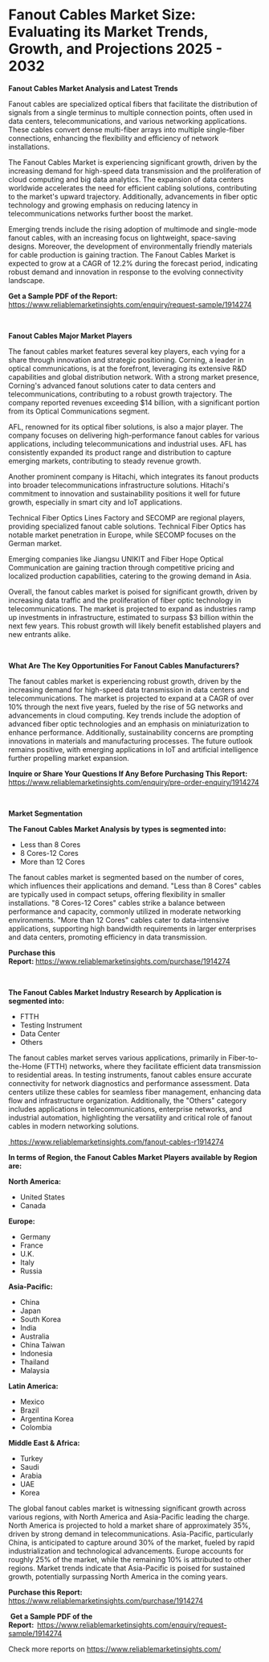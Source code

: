 <p><h1>Fanout Cables Market Size: Evaluating its Market Trends, Growth, and Projections 2025 - 2032</h1></p><p><strong>Fanout Cables Market Analysis and Latest Trends</strong></p>
<p><p>Fanout cables are specialized optical fibers that facilitate the distribution of signals from a single terminus to multiple connection points, often used in data centers, telecommunications, and various networking applications. These cables convert dense multi-fiber arrays into multiple single-fiber connections, enhancing the flexibility and efficiency of network installations.</p><p>The Fanout Cables Market is experiencing significant growth, driven by the increasing demand for high-speed data transmission and the proliferation of cloud computing and big data analytics. The expansion of data centers worldwide accelerates the need for efficient cabling solutions, contributing to the market's upward trajectory. Additionally, advancements in fiber optic technology and growing emphasis on reducing latency in telecommunications networks further boost the market.</p><p>Emerging trends include the rising adoption of multimode and single-mode fanout cables, with an increasing focus on lightweight, space-saving designs. Moreover, the development of environmentally friendly materials for cable production is gaining traction. The Fanout Cables Market is expected to grow at a CAGR of 12.2% during the forecast period, indicating robust demand and innovation in response to the evolving connectivity landscape.</p></p>
<p><strong>Get a Sample PDF of the Report:&nbsp;</strong> <a href="https://www.reliablemarketinsights.com/enquiry/request-sample/1914274?utm_campaign=2287&utm_medium=2&utm_source=Github&utm_content=ia&utm_term=11022025&utm_id=fanout-cables">https://www.reliablemarketinsights.com/enquiry/request-sample/1914274</a></p>
<p>&nbsp;</p>
<p><strong>Fanout Cables Major Market Players</strong></p>
<p><p>The fanout cables market features several key players, each vying for a share through innovation and strategic positioning. Corning, a leader in optical communications, is at the forefront, leveraging its extensive R&D capabilities and global distribution network. With a strong market presence, Corning's advanced fanout solutions cater to data centers and telecommunications, contributing to a robust growth trajectory. The company reported revenues exceeding $14 billion, with a significant portion from its Optical Communications segment.</p><p>AFL, renowned for its optical fiber solutions, is also a major player. The company focuses on delivering high-performance fanout cables for various applications, including telecommunications and industrial uses. AFL has consistently expanded its product range and distribution to capture emerging markets, contributing to steady revenue growth.</p><p>Another prominent company is Hitachi, which integrates its fanout products into broader telecommunications infrastructure solutions. Hitachi's commitment to innovation and sustainability positions it well for future growth, especially in smart city and IoT applications.</p><p>Technical Fiber Optics Lines Factory and SECOMP are regional players, providing specialized fanout cable solutions. Technical Fiber Optics has notable market penetration in Europe, while SECOMP focuses on the German market.</p><p>Emerging companies like Jiangsu UNIKIT and Fiber Hope Optical Communication are gaining traction through competitive pricing and localized production capabilities, catering to the growing demand in Asia.</p><p>Overall, the fanout cables market is poised for significant growth, driven by increasing data traffic and the proliferation of fiber optic technology in telecommunications. The market is projected to expand as industries ramp up investments in infrastructure, estimated to surpass $3 billion within the next few years. This robust growth will likely benefit established players and new entrants alike.</p></p>
<p>&nbsp;</p>
<p><strong>What Are The Key Opportunities For Fanout Cables Manufacturers?</strong></p>
<p><p>The fanout cables market is experiencing robust growth, driven by the increasing demand for high-speed data transmission in data centers and telecommunications. The market is projected to expand at a CAGR of over 10% through the next five years, fueled by the rise of 5G networks and advancements in cloud computing. Key trends include the adoption of advanced fiber optic technologies and an emphasis on miniaturization to enhance performance. Additionally, sustainability concerns are prompting innovations in materials and manufacturing processes. The future outlook remains positive, with emerging applications in IoT and artificial intelligence further propelling market expansion.</p></p>
<p><strong>Inquire or Share Your Questions If Any Before Purchasing This Report:</strong> <a href="https://www.reliablemarketinsights.com/enquiry/pre-order-enquiry/1914274?utm_campaign=2287&utm_medium=2&utm_source=Github&utm_content=ia&utm_term=11022025&utm_id=fanout-cables">https://www.reliablemarketinsights.com/enquiry/pre-order-enquiry/1914274</a></p>
<p>&nbsp;</p>
<p><strong>Market Segmentation</strong></p>
<p><strong>The Fanout Cables Market Analysis by types is segmented into:</strong></p>
<p><ul><li>Less than 8 Cores</li><li>8 Cores-12 Cores</li><li>More than 12 Cores</li></ul></p>
<p><p>The fanout cables market is segmented based on the number of cores, which influences their applications and demand. "Less than 8 Cores" cables are typically used in compact setups, offering flexibility in smaller installations. "8 Cores-12 Cores" cables strike a balance between performance and capacity, commonly utilized in moderate networking environments. "More than 12 Cores" cables cater to data-intensive applications, supporting high bandwidth requirements in larger enterprises and data centers, promoting efficiency in data transmission.</p></p>
<p><strong>Purchase this Report:&nbsp;</strong><a href="https://www.reliablemarketinsights.com/purchase/1914274?utm_campaign=2287&utm_medium=2&utm_source=Github&utm_content=ia&utm_term=11022025&utm_id=fanout-cables">https://www.reliablemarketinsights.com/purchase/1914274</a></p>
<p>&nbsp;</p>
<p><strong>The Fanout Cables Market Industry Research by Application is segmented into:</strong></p>
<p><ul><li>FTTH</li><li>Testing Instrument</li><li>Data Center</li><li>Others</li></ul></p>
<p><p>The fanout cables market serves various applications, primarily in Fiber-to-the-Home (FTTH) networks, where they facilitate efficient data transmission to residential areas. In testing instruments, fanout cables ensure accurate connectivity for network diagnostics and performance assessment. Data centers utilize these cables for seamless fiber management, enhancing data flow and infrastructure organization. Additionally, the "Others" category includes applications in telecommunications, enterprise networks, and industrial automation, highlighting the versatility and critical role of fanout cables in modern networking solutions.</p></p>
<p><a href="https://www.reliablemarketinsights.com/fanout-cables-r1914274?utm_campaign=2287&utm_medium=2&utm_source=Github&utm_content=ia&utm_term=11022025&utm_id=fanout-cables">&nbsp;https://www.reliablemarketinsights.com/fanout-cables-r1914274</a></p>
<p><strong>In terms of Region, the Fanout Cables Market Players available by Region are:</strong></p>
<p>
    <p> <strong> North America: </strong>
        <ul>
            <li>United States</li>
            <li>Canada</li>
        </ul>
        </p> 
    <p> <strong> Europe: </strong>
        <ul>
            <li>Germany</li>
            <li>France</li>
            <li>U.K.</li>
            <li>Italy</li>
            <li>Russia</li>
        </ul>
        </p> 
    <p> <strong> Asia-Pacific: </strong>
        <ul>
            <li>China</li>
            <li>Japan</li>
            <li>South Korea</li>
            <li>India</li>
            <li>Australia</li>
            <li>China Taiwan</li>
            <li>Indonesia</li>
            <li>Thailand</li>
            <li>Malaysia</li>
        </ul>
        </p> 
    <p> <strong> Latin America: </strong>
        <ul>
            <li>Mexico</li>
            <li>Brazil</li>
            <li>Argentina Korea</li>
            <li>Colombia</li>
        </ul>
        </p> 
    <p> <strong> Middle East & Africa: </strong>
        <ul>
            <li>Turkey</li>
            <li>Saudi</li>
            <li>Arabia</li>
            <li>UAE</li>
            <li>Korea</li>
        </ul>
    </p>
    </p>
<p><p>The global fanout cables market is witnessing significant growth across various regions, with North America and Asia-Pacific leading the charge. North America is projected to hold a market share of approximately 35%, driven by strong demand in telecommunications. Asia-Pacific, particularly China, is anticipated to capture around 30% of the market, fueled by rapid industrialization and technological advancements. Europe accounts for roughly 25% of the market, while the remaining 10% is attributed to other regions. Market trends indicate that Asia-Pacific is poised for sustained growth, potentially surpassing North America in the coming years.</p></p>
<p><strong>Purchase this Report: </strong><a href="https://www.reliablemarketinsights.com/purchase/1914274?utm_campaign=2287&utm_medium=2&utm_source=Github&utm_content=ia&utm_term=11022025&utm_id=fanout-cables">https://www.reliablemarketinsights.com/purchase/1914274</a></p>
<p>&nbsp;<strong>Get a Sample PDF of the Report:&nbsp;&nbsp;</strong><a href="https://www.reliablemarketinsights.com/enquiry/request-sample/1914274?utm_campaign=2287&utm_medium=2&utm_source=Github&utm_content=ia&utm_term=11022025&utm_id=fanout-cables">https://www.reliablemarketinsights.com/enquiry/request-sample/1914274</a></p>
<p><strong></strong></p>
<p>Check more reports on <a href="https://www.reliablemarketinsights.com/?utm_campaign=2287&utm_medium=2&utm_source=Github&utm_content=ia&utm_term=11022025&utm_id=fanout-cables">https://www.reliablemarketinsights.com/</a></p>